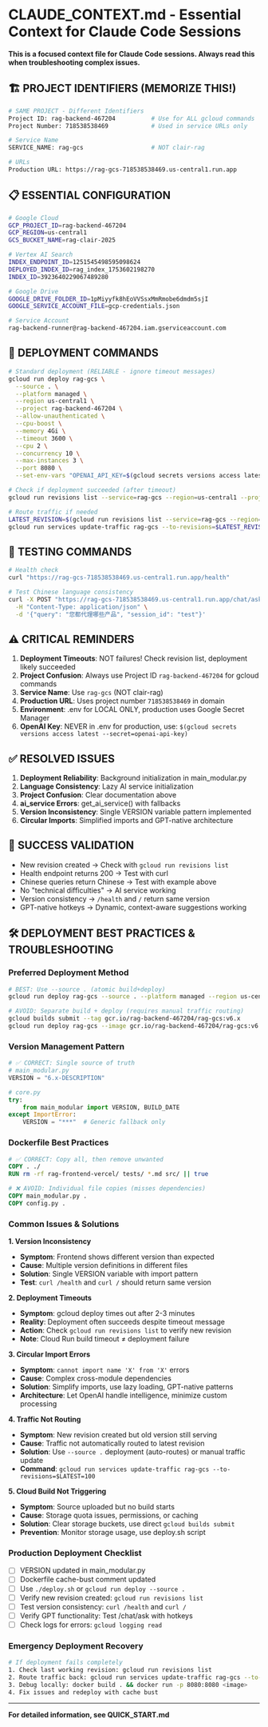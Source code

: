 # CLAUDE_CONTEXT.md - Essential Context for Claude Code Sessions

**This is a focused context file for Claude Code sessions. Always read this when troubleshooting complex issues.**

## 🏗️ PROJECT IDENTIFIERS (MEMORIZE THIS!)

```bash
# SAME PROJECT - Different Identifiers
Project ID: rag-backend-467204          # Use for ALL gcloud commands
Project Number: 718538538469            # Used in service URLs only

# Service Name
SERVICE_NAME: rag-gcs                   # NOT clair-rag

# URLs
Production URL: https://rag-gcs-718538538469.us-central1.run.app
```

## 📋 ESSENTIAL CONFIGURATION

```bash
# Google Cloud
GCP_PROJECT_ID=rag-backend-467204
GCP_REGION=us-central1
GCS_BUCKET_NAME=rag-clair-2025

# Vertex AI Search
INDEX_ENDPOINT_ID=1251545498595098624
DEPLOYED_INDEX_ID=rag_index_1753602198270
INDEX_ID=3923640229067489280

# Google Drive
GOOGLE_DRIVE_FOLDER_ID=1pMiyyfk8hEoVVSsxMmRmobe6dmdm5sjI
GOOGLE_SERVICE_ACCOUNT_FILE=gcp-credentials.json

# Service Account
rag-backend-runner@rag-backend-467204.iam.gserviceaccount.com
```

## 🚀 DEPLOYMENT COMMANDS

```bash
# Standard deployment (RELIABLE - ignore timeout messages)
gcloud run deploy rag-gcs \
  --source . \
  --platform managed \
  --region us-central1 \
  --project rag-backend-467204 \
  --allow-unauthenticated \
  --cpu-boost \
  --memory 4Gi \
  --timeout 3600 \
  --cpu 2 \
  --concurrency 10 \
  --max-instances 3 \
  --port 8080 \
  --set-env-vars "OPENAI_API_KEY=$(gcloud secrets versions access latest --secret=openai-api-key --project=718538538469),GCP_PROJECT_ID=rag-backend-467204,GCS_BUCKET_NAME=rag-clair-2025,GOOGLE_DRIVE_FOLDER_ID=1pMiyyfk8hEoVVSsxMmRmobe6dmdm5sjI,DEPLOYED_INDEX_ID=rag_index_1753602198270,INDEX_ENDPOINT_ID=1251545498595098624,ENVIRONMENT=production,DEBUG=false,GPT_MODEL=gpt-4o-2024-08-06,EMBED_MODEL=text-embedding-3-small,MAX_TOKENS=2000,TEMPERATURE=0.9,SIMILARITY_THRESHOLD=0.9,TOP_K=3,GCP_REGION=us-central1"

# Check if deployment succeeded (after timeout)
gcloud run revisions list --service=rag-gcs --region=us-central1 --project=rag-backend-467204 --limit=3

# Route traffic if needed
LATEST_REVISION=$(gcloud run revisions list --service=rag-gcs --region=us-central1 --project=rag-backend-467204 --limit=1 --format="value(REVISION)")
gcloud run services update-traffic rag-gcs --to-revisions=$LATEST_REVISION=100 --region=us-central1 --project=rag-backend-467204
```

## 🧪 TESTING COMMANDS

```bash
# Health check
curl "https://rag-gcs-718538538469.us-central1.run.app/health"

# Test Chinese language consistency
curl -X POST "https://rag-gcs-718538538469.us-central1.run.app/chat/ask" \
  -H "Content-Type: application/json" \
  -d '{"query": "您都代理哪些产品", "session_id": "test"}'
```

## ⚠️ CRITICAL REMINDERS

1. **Deployment Timeouts**: NOT failures! Check revision list, deployment likely succeeded
2. **Project Confusion**: Always use Project ID `rag-backend-467204` for gcloud commands
3. **Service Name**: Use `rag-gcs` (NOT clair-rag) 
4. **Production URL**: Uses project number `718538538469` in domain
5. **Environment**: .env for LOCAL ONLY, production uses Google Secret Manager
6. **OpenAI Key**: NEVER in .env for production, use: `$(gcloud secrets versions access latest --secret=openai-api-key)`

## ✅ RESOLVED ISSUES

1. **Deployment Reliability**: Background initialization in main_modular.py
2. **Language Consistency**: Lazy AI service initialization
3. **Project Confusion**: Clear documentation above
4. **ai_service Errors**: get_ai_service() with fallbacks
5. **Version Inconsistency**: Single VERSION variable pattern implemented
6. **Circular Imports**: Simplified imports and GPT-native architecture

## 🎯 SUCCESS VALIDATION

- New revision created → Check with `gcloud run revisions list`
- Health endpoint returns 200 → Test with curl
- Chinese queries return Chinese → Test with example above
- No "technical difficulties" → AI service working
- Version consistency → `/health` and `/` return same version
- GPT-native hotkeys → Dynamic, context-aware suggestions working

## 🛠️ DEPLOYMENT BEST PRACTICES & TROUBLESHOOTING

### **Preferred Deployment Method**
```bash
# BEST: Use --source . (atomic build+deploy)
gcloud run deploy rag-gcs --source . --platform managed --region us-central1 --project rag-backend-467204

# AVOID: Separate build + deploy (requires manual traffic routing)
gcloud builds submit --tag gcr.io/rag-backend-467204/rag-gcs:v6.x
gcloud run deploy rag-gcs --image gcr.io/rag-backend-467204/rag-gcs:v6.x
```

### **Version Management Pattern**
```python
# ✅ CORRECT: Single source of truth
# main_modular.py
VERSION = "6.x-DESCRIPTION"

# core.py  
try:
    from main_modular import VERSION, BUILD_DATE
except ImportError:
    VERSION = "***"  # Generic fallback only
```

### **Dockerfile Best Practices**
```dockerfile
# ✅ CORRECT: Copy all, then remove unwanted
COPY . ./
RUN rm -rf rag-frontend-vercel/ tests/ *.md src/ || true

# ❌ AVOID: Individual file copies (misses dependencies)
COPY main_modular.py .
COPY config.py .
```

### **Common Issues & Solutions**

**1. Version Inconsistency**
- **Symptom**: Frontend shows different version than expected
- **Cause**: Multiple version definitions in different files
- **Solution**: Single VERSION variable with import pattern
- **Test**: `curl /health` and `curl /` should return same version

**2. Deployment Timeouts**
- **Symptom**: gcloud deploy times out after 2-3 minutes
- **Reality**: Deployment often succeeds despite timeout message
- **Action**: Check `gcloud run revisions list` to verify new revision
- **Note**: Cloud Run build timeout ≠ deployment failure

**3. Circular Import Errors**
- **Symptom**: `cannot import name 'X' from 'X'` errors
- **Cause**: Complex cross-module dependencies
- **Solution**: Simplify imports, use lazy loading, GPT-native patterns
- **Architecture**: Let OpenAI handle intelligence, minimize custom processing

**4. Traffic Not Routing**
- **Symptom**: New revision created but old version still serving
- **Cause**: Traffic not automatically routed to latest revision
- **Solution**: Use `--source .` deployment (auto-routes) or manual traffic update
- **Command**: `gcloud run services update-traffic rag-gcs --to-revisions=$LATEST=100`

**5. Cloud Build Not Triggering**
- **Symptom**: Source uploaded but no build starts
- **Cause**: Storage quota issues, permissions, or caching
- **Solution**: Clear storage buckets, use direct `gcloud builds submit`
- **Prevention**: Monitor storage usage, use deploy.sh script

### **Production Deployment Checklist**
- [ ] VERSION updated in main_modular.py
- [ ] Dockerfile cache-bust comment updated  
- [ ] Use `./deploy.sh` or `gcloud run deploy --source .`
- [ ] Verify new revision created: `gcloud run revisions list`
- [ ] Test version consistency: `curl /health` and `curl /`
- [ ] Verify GPT functionality: Test /chat/ask with hotkeys
- [ ] Check logs for errors: `gcloud logging read`

### **Emergency Deployment Recovery**
```bash
# If deployment fails completely
1. Check last working revision: gcloud run revisions list
2. Route traffic back: gcloud run services update-traffic rag-gcs --to-revisions=rag-gcs-XXXXX-yyy=100
3. Debug locally: docker build . && docker run -p 8080:8080 <image>
4. Fix issues and redeploy with cache bust
```

---
**For detailed information, see QUICK_START.md**